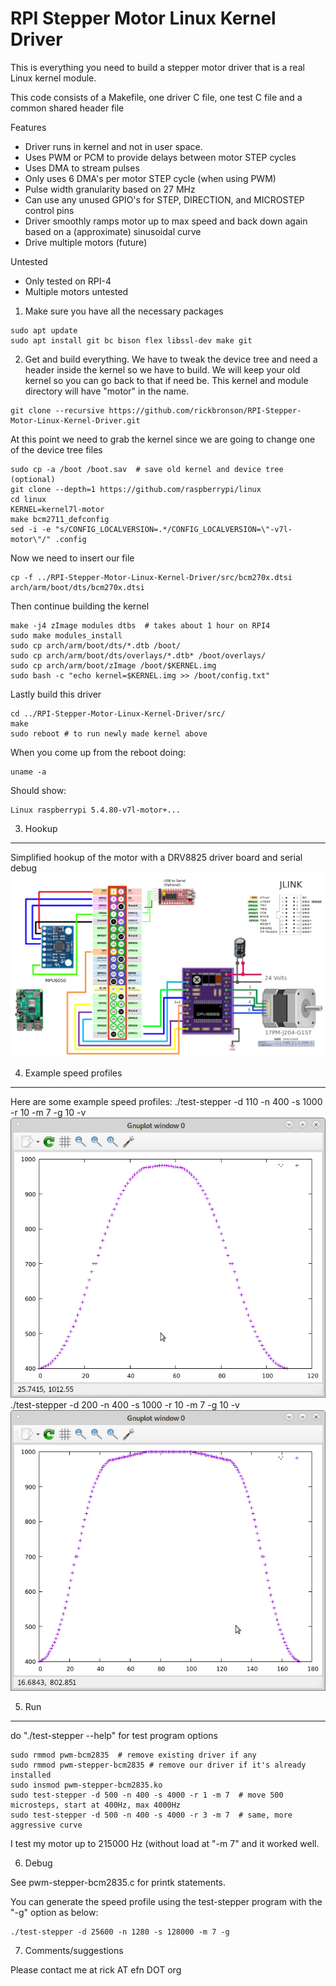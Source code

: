   RPI Stepper Motor Linux Kernel Driver
==========================================

This is everything you need to build a stepper motor driver that is a real Linux kernel module.

This code consists of a Makefile, one driver C file, one test C file and a common shared header file

Features

- Driver runs in kernel and not in user space.
- Uses PWM or PCM to provide delays between motor STEP cycles
- Uses DMA to stream pulses
- Only uses 6 DMA's per motor STEP cycle (when using PWM)
- Pulse width granularity based on 27 MHz
- Can use any unused GPIO's for STEP, DIRECTION, and MICROSTEP control pins
- Driver smoothly ramps motor up to max speed and back down again based on a (approximate) sinusoidal curve
- Drive multiple motors (future)

Untested
- Only tested on RPI-4
- Multiple motors untested

1. Make sure you have all the necessary packages

```
sudo apt update
sudo apt install git bc bison flex libssl-dev make git
```

2. Get and build everything. We have to tweak the device tree and need a header inside the kernel so we have to build.  We will keep your old kernel so you can go back to that if need be.  This kernel and module directory will have "motor" in the name.

```
git clone --recursive https://github.com/rickbronson/RPI-Stepper-Motor-Linux-Kernel-Driver.git
```

  At this point we need to grab the kernel since we are going to change one of the device tree files

```
sudo cp -a /boot /boot.sav  # save old kernel and device tree (optional)
git clone --depth=1 https://github.com/raspberrypi/linux
cd linux
KERNEL=kernel7l-motor
make bcm2711_defconfig
sed -i -e "s/CONFIG_LOCALVERSION=.*/CONFIG_LOCALVERSION=\"-v7l-motor\"/" .config
```

  Now we need to insert our file

```
cp -f ../RPI-Stepper-Motor-Linux-Kernel-Driver/src/bcm270x.dtsi arch/arm/boot/dts/bcm270x.dtsi
```

  Then continue building the kernel

```
make -j4 zImage modules dtbs  # takes about 1 hour on RPI4
sudo make modules_install
sudo cp arch/arm/boot/dts/*.dtb /boot/
sudo cp arch/arm/boot/dts/overlays/*.dtb* /boot/overlays/
sudo cp arch/arm/boot/zImage /boot/$KERNEL.img
sudo bash -c "echo kernel=$KERNEL.img >> /boot/config.txt"
```

  Lastly build this driver

```
cd ../RPI-Stepper-Motor-Linux-Kernel-Driver/src/
make
sudo reboot # to run newly made kernel above
```

  When you come up from the reboot doing:

```
uname -a
```

  Should show:

```
Linux raspberrypi 5.4.80-v7l-motor+...
```

3. Hookup
--------------

Simplified hookup of the motor with a DRV8825 driver board and serial debug
![Motor hookup](https://github.com/rickbronson/RPI-Stepper-Motor-Linux-Kernel-Driver/blob/master/docs/hardware/schematic10.png "Motor hookup")

4. Example speed profiles
--------------

Here are some example speed profiles:
./test-stepper -d 110 -n 400 -s 1000 -r 10 -m 7 -g 10 -v
![Motor hookup](https://github.com/rickbronson/RPI-Stepper-Motor-Linux-Kernel-Driver/blob/master/docs/plot1.png "plot 1")
./test-stepper -d 200 -n 400 -s 1000 -r 10 -m 7 -g 10 -v
![Motor hookup](https://github.com/rickbronson/RPI-Stepper-Motor-Linux-Kernel-Driver/blob/master/docs/plot2.png "plot 2")

5. Run
--------------

  do "./test-stepper --help" for test program options

```
sudo rmmod pwm-bcm2835  # remove existing driver if any
sudo rmmod pwm-stepper-bcm2835 # remove our driver if it's already installed
sudo insmod pwm-stepper-bcm2835.ko
sudo test-stepper -d 500 -n 400 -s 4000 -r 1 -m 7  # move 500 microsteps, start at 400Hz, max 4000Hz
sudo test-stepper -d 500 -n 400 -s 4000 -r 3 -m 7  # same, more aggressive curve
```

  I test my motor up to 215000 Hz (without load at "-m 7" and it worked well.

6. Debug

  See pwm-stepper-bcm2835.c for printk statements.

  You can generate the speed profile using the test-stepper program with the "-g" option as below:

```
./test-stepper -d 25600 -n 1280 -s 128000 -m 7 -g
```

7. Comments/suggestions

  Please contact me at rick AT efn DOT org
